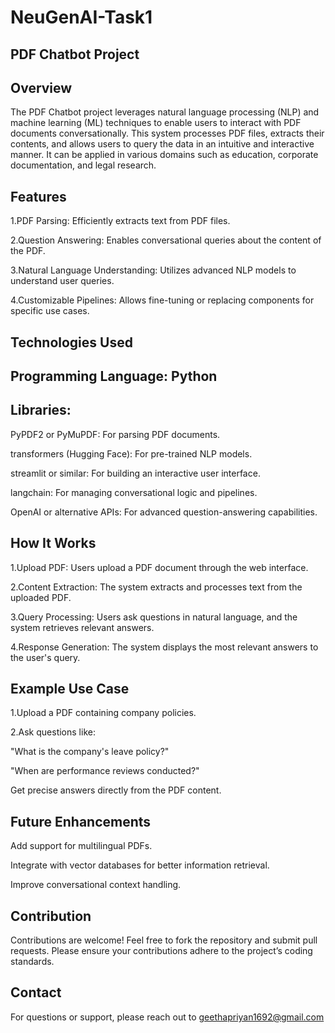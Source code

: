 # NeuGenAI-Task1

## PDF Chatbot Project

## Overview

The PDF Chatbot project leverages natural language processing (NLP) and machine learning (ML) techniques to enable users to interact with PDF documents conversationally. This system processes PDF files, extracts their contents, and allows users to query the data in an intuitive and interactive manner. It can be applied in various domains such as education, corporate documentation, and legal research.

## Features

1.PDF Parsing: Efficiently extracts text from PDF files.

2.Question Answering: Enables conversational queries about the content of the PDF.

3.Natural Language Understanding: Utilizes advanced NLP models to understand user queries.

4.Customizable Pipelines: Allows fine-tuning or replacing components for specific use cases.

## Technologies Used

## Programming Language: Python

## Libraries:

PyPDF2 or PyMuPDF: For parsing PDF documents.

transformers (Hugging Face): For pre-trained NLP models.

streamlit or similar: For building an interactive user interface.

langchain: For managing conversational logic and pipelines.

OpenAI or alternative APIs: For advanced question-answering capabilities.

## How It Works

1.Upload PDF: Users upload a PDF document through the web interface.

2.Content Extraction: The system extracts and processes text from the uploaded PDF.

3.Query Processing: Users ask questions in natural language, and the system retrieves relevant answers.

4.Response Generation: The system displays the most relevant answers to the user's query.

## Example Use Case

1.Upload a PDF containing company policies.

2.Ask questions like:

"What is the company's leave policy?"

"When are performance reviews conducted?"

Get precise answers directly from the PDF content.

## Future Enhancements

Add support for multilingual PDFs.

Integrate with vector databases for better information retrieval.

Improve conversational context handling.

## Contribution

Contributions are welcome! Feel free to fork the repository and submit pull requests. Please ensure your contributions adhere to the project’s coding standards.


## Contact

For questions or support, please reach out to geethapriyan1692@gmail.com
